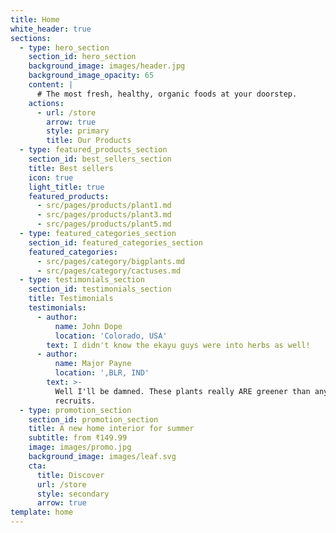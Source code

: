 ```yaml
---
title: Home
white_header: true
sections:
  - type: hero_section
    section_id: hero_section
    background_image: images/header.jpg
    background_image_opacity: 65
    content: |
      # The most fresh, healthy, organic foods at your doorstep.
    actions:
      - url: /store
        arrow: true
        style: primary
        title: Our Products
  - type: featured_products_section
    section_id: best_sellers_section
    title: Best sellers
    icon: true
    light_title: true
    featured_products:
      - src/pages/products/plant1.md
      - src/pages/products/plant3.md
      - src/pages/products/plant5.md
  - type: featured_categories_section
    section_id: featured_categories_section
    featured_categories:
      - src/pages/category/bigplants.md
      - src/pages/category/cactuses.md
  - type: testimonials_section
    section_id: testimonials_section
    title: Testimonials
    testimonials:
      - author:
          name: John Dope
          location: 'Colorado, USA'
        text: I didn't know the ekayu guys were into herbs as well!
      - author:
          name: Major Payne
          location: ',BLR, IND'
        text: >-
          Well I'll be damned. These plants really ARE greener than any of my
          recruits.
  - type: promotion_section
    section_id: promotion_section
    title: A new home interior for summer
    subtitle: from ₹149.99
    image: images/promo.jpg
    background_image: images/leaf.svg
    cta:
      title: Discover
      url: /store
      style: secondary
      arrow: true
template: home
---
```

